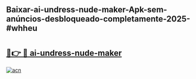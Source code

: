 ## Baixar-ai-undress-nude-maker-Apk-sem-anúncios-desbloqueado-completamente-2025-#whheu

# <h2><a href="https://ainizakaria.my?title=ai-undress-nude-maker&ref=20M">🔗👉 🔴 ai-undress-nude-maker</a></h2>

[![acn](https://github.com/user-attachments/assets/0f9c940e-d8b0-45ae-aac7-cd30a18b3e1c)](https://ainizakaria.my?title=ai-undress-nude-maker&ref=20M)

